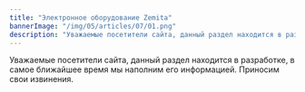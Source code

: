 ```yaml
---
title: "Электронное оборудование Zemita"
bannerImage: "/img/05/articles/07/01.png"
description: "Уважаемые посетители сайта, данный раздел находится в разработке, в самое ближайшее время мы наполним его информацией. Приносим свои извинения."
---
```


Уважаемые посетители сайта, данный раздел находится в разработке, в самое ближайшее время мы наполним его информацией. Приносим свои извинения.
